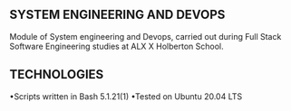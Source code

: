 ## SYSTEM ENGINEERING AND DEVOPS

Module of System engineering and Devops, carried out during Full Stack Software Engineering studies at ALX X Holberton School.

## TECHNOLOGIES
•Scripts written in Bash 5.1.21(1)
•Tested on Ubuntu 20.04 LTS


